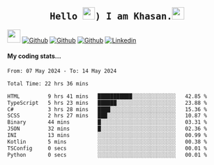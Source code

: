 <h2 align='center'><samp><strong>Hello <img src="https://media.giphy.com/media/hvRJCLFzcasrR4ia7z/giphy.gif" width="28px" height="28px">) I am Khasan.<img height="28px" src="https://emojis.slackmojis.com/emojis/images/1531849430/4246/blob-sunglasses.gif?1531849430"></strong></samp></h2>

<img src="https://media.giphy.com/media/WUlplcMpOCEmTGBtBW/giphy.gif" width="30">  [![Github](https://img.shields.io/github/followers/khasanrashidov?label=Follow%20Me&style=social)](https://github.com/khasanrashidov)  [![Github](https://img.shields.io/github/stars/khasanrashidov?affiliations=OWNER&style=social)](https://github.com/khasanrashidov)  [![Github](https://img.shields.io/github/watchers/khasanrashidov/khasanrashidov?style=social)](https://github.com/khasanrashidov) [![Linkedin](https://img.shields.io/badge/LinkedIn-Khasan%20Rashidov-blue?logo=Linkedin&logoColor=blue&labelColor=black&style=flat-square)](https://www.linkedin.com/in/khasanr)  

#### My coding stats...
<!--START_SECTION:waka-->

```txt
From: 07 May 2024 - To: 14 May 2024

Total Time: 22 hrs 36 mins

HTML         9 hrs 41 mins   ███████████░░░░░░░░░░░░░░   42.85 %
TypeScript   5 hrs 23 mins   ██████░░░░░░░░░░░░░░░░░░░   23.88 %
C#           3 hrs 28 mins   ████░░░░░░░░░░░░░░░░░░░░░   15.36 %
SCSS         2 hrs 27 mins   ███░░░░░░░░░░░░░░░░░░░░░░   10.87 %
Binary       44 mins         █░░░░░░░░░░░░░░░░░░░░░░░░   03.31 %
JSON         32 mins         █░░░░░░░░░░░░░░░░░░░░░░░░   02.36 %
INI          13 mins         ░░░░░░░░░░░░░░░░░░░░░░░░░   00.99 %
Kotlin       5 mins          ░░░░░░░░░░░░░░░░░░░░░░░░░   00.38 %
TSConfig     0 secs          ░░░░░░░░░░░░░░░░░░░░░░░░░   00.01 %
Python       0 secs          ░░░░░░░░░░░░░░░░░░░░░░░░░   00.01 %
```

<!--END_SECTION:waka-->

<!---
khasanrashidov/khasanrashidov is a ✨ special ✨ repository because its `README.md` (this file) appears on your GitHub profile.
You can click the Preview link to take a look at your changes.
--->
